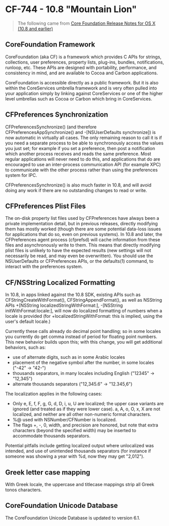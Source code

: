 <span id="//apple_ref/doc/uid/TP40012903-TRANSLATED_CHAPTER_965-SW2"></span>

# CF-744 - 10.8 "Mountain Lion"

> The following came from [Core Foundation Release Notes for OS X (10.8 and earlier)](https://developer.apple.com/library/archive/releasenotes/DataManagement/RN-CoreFoundationOlderNotes/index.html)

<span id="//apple_ref/doc/uid/TP40012903-TRANSLATED_CHAPTER_965-SW3"></span>

## CoreFoundation Framework

CoreFoundation (aka CF) is a framework which provides C APIs for strings, collections, user preferences, property lists, plug-ins, bundles, notifications, runloop, etc. These APIs are designed with portability, performance, and consistency in mind, and are available to Cocoa and Carbon applications.

CoreFoundation is accessible directly as a public framework. But it is also within the CoreServices umbrella framework and is very often pulled into your application simply by linking against CoreServices or one of the higher level umbrellas such as Cocoa or Carbon which bring in CoreServices.

<span id="//apple_ref/doc/uid/TP40012903-TRANSLATED_CHAPTER_965-SW4"></span>

## CFPreferences Synchronization

CFPreferencesSynchronize() (and therefore CFPreferencesAppSynchronize() and -\[NSUserDefaults synchronize\]) is now automatic in virtually all cases. The only remaining reason to call it is if you need a separate process to be able to synchronously access the values you just set; for example if you set a preference, then post a notification which another process receives and reads the same preference. Most regular applications will never need to do this, and applications that do are encouraged to use an inter-process communication API (for example XPC) to communicate with the other process rather than using the preferences system for IPC.

CFPreferencesSynchronize() is also much faster in 10.8, and will avoid doing any work if there are no outstanding changes to read or write.

<span id="//apple_ref/doc/uid/TP40012903-TRANSLATED_CHAPTER_965-SW5"></span>

## CFPreferences Plist Files

The on-disk property list files used by CFPreferences have always been a private implementation detail, but in previous releases, directly modifying them has mostly worked (though there are some potential data-loss issues for applications that do so, even on previous systems). In 10.8 and later, the CFPreferences agent process (cfprefsd) will cache information from these files and asynchronously write to them. This means that directly modifying plist files is unlikely to have the expected results (new settings will not necessarily be read, and may even be overwritten). You should use the NSUserDefaults or CFPreferences APIs, or the defaults(1) command, to interact with the preferences system.

<span id="//apple_ref/doc/uid/TP40012903-TRANSLATED_CHAPTER_965-SW6"></span>

## CF/NSString Localized Formatting

In 10.8, in apps linked against the 10.8 SDK, existing APIs such as CFStringCreateWithFormat(), CFStringAppendFormat(), as well as NSString APIs +\[NSString localizedStringWithFormat:\], -\[NSString initWithFormat:locale:\], will now do localized formatting of numbers when a locale is provided (for +localizedStringWithFormat: this is implied, using the user's default locale.)

Currently these calls already do decimal point handling; so in some locales you currently do get comma instead of period for floating point numbers. This new behavior builds upon this; with this change, you will get additional behaviors, such as:
- use of alternate digits, such as in some Arabic locales
- placement of the negative symbol after the number, in some locales ("-42" -&gt; "42-")
- thousands separators, in many locales including English ("12345" -&gt; "12,345")
- alternate thousands separators ("12,345.6" -&gt; "12.345,6")

The localization applies in the following cases:
- Only e, E, f, F, g, G, d, D, i, u, U are localized; the upper case variants are ignored (and treated as if they were lower case). a, A, o, O, x, X are not localized, and neither are all other non-numeric format characters.
- %@ used with NSNumber/CFNumber is localized.
- The flags +, -, 0, width, and precision are honored, but note that extra characters (beyond the specified width) may be inserted to accommodate thousands separators.

Potential pitfalls include getting localized output where unlocalized was intended, and use of unintended thousands separators (for instance if someone was showing a year with %d, now they may get "2,012").

<span id="//apple_ref/doc/uid/TP40012903-TRANSLATED_CHAPTER_965-SW7"></span>

## Greek letter case mapping

With Greek locale, the uppercase and titlecase mappings strip all Greek tonos characters.

<span id="//apple_ref/doc/uid/TP40012903-TRANSLATED_CHAPTER_965-SW8"></span>

## CoreFoundation Unicode Database

The CoreFoundation Unicode Database is updated to version 6.1.